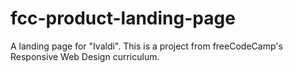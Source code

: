 # fcc-product-landing-page
A landing page for "Ivaldi". This is a project from freeCodeCamp's Responsive Web Design curriculum.
